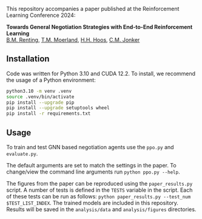 This repository accompanies a paper published at the Reinforcement Learning Conference 2024:

**Towards General Negotiation Strategies with End-to-End Reinforcement Learning**\
[B.M. Renting](mailto:b.m.renting@liacs.leidenuniv.nl), [T.M. Moerland](t.m.moerland@liacs.leidenuniv.nl), [H.H. Hoos](hh@aim.rwth-aachen.de), [C.M. Jonker](c.m.jonker@tudelft.nl)


## Installation
Code was written for Python 3.10 and CUDA 12.2. To install, we recommend the usage of a Python environment:
```bash
python3.10 -m venv .venv
source .venv/bin/activate
pip install --upgrade pip
pip install --upgrade setuptools wheel
pip install -r requirements.txt
```

## Usage
To train and test GNN based negotiation agents use the `ppo.py` and `evaluate.py`.

The default arguments are set to match the settings in the paper. To change/view the command line arguments run `python ppo.py --help`.

The figures from the paper can be reproduced using the `paper_results.py` script. A number of tests is defined in the `TESTS` variable in the script. Each of these tests can be run as follows: `python paper_results.py --test_num $TEST_LIST_INDEX`. The trained models are included in this repository. Results will be saved in the `analysis/data` and `analysis/figures` directories.